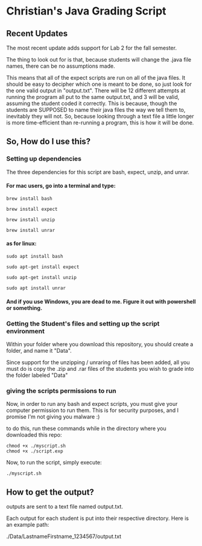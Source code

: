 # Christian's Java Grading Script

## Recent Updates
The most recent update adds support for Lab 2 for the fall semester.

The thing to look out for is that, because students will change the .java file names, there can be no assumptions made.

This means that all of the expect scripts are run on all of the java files. It should be easy to decipher which one is meant to be done, so just look for the one valid output in "output.txt". There will be 12 different attempts at running the program all put to the same output.txt, and 3 will be valid, assuming the student coded it correctly. This is because, though the students are SUPPOSED to name their java files the way we tell them to, inevitably they will not. So, because looking through a text file a little longer is more time-efficient than re-running a program, this is how it will be done.

## So, How do I use this?

### Setting up dependencies

The three dependencies for this script are bash, expect, unzip, and unrar.

#### For mac users, go into a terminal and type:
```
brew install bash
```
```
brew install expect
```
```
brew install unzip
```
```
brew install unrar
```

#### as for linux:
```
sudo apt install bash
```
```
sudo apt-get install expect
```
```
sudo apt-get install unzip
```
```
sudo apt install unrar
```

#### And if you use Windows, you are dead to me. Figure it out with powershell or something.

### Getting the Student's files and setting up the script environment

Within your folder where you download this repository, you should create a folder, and name it "Data".

Since support for the unzipping / unraring of files has been added, all you must do is copy the .zip and .rar files of the students you wish to grade into the folder labeled "Data"

### giving the scripts permissions to run

Now, in order to run any bash and expect scripts, you must give your computer permission to run them. This is for security purposes, and I promise I'm not giving you malware :)

to do this, run these commands while in the directory where you downloaded this repo:

```
chmod +x ./myscript.sh
chmod +x ./script.exp
```

Now, to run the script, simply execute:
```
./myscript.sh
```

## How to get the output?

outputs are sent to a text file named output.txt.

Each output for each student is put into their respective directory. Here is an example path:

./Data/LastnameFirstname_1234567/output.txt

